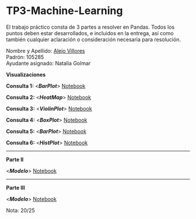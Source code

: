 # TP3-Machine-Learning

El trabajo práctico consta de 3 partes a resolver en Pandas. Todos los puntos deben estar
desarrollados, e incluidos en la entrega, así como también cualquier aclaración o consideración
necesaria para resolución.


Nombre y Apellido: [Alejo Villores](https://github.com/alejovillores) \
Padrón: 105285 \
Ayudante asignado: Natalia Golmar

**Visualizaciones**

**Consulta 1:**  <***BarPlot***>  [Notebook](https://github.com/alejovillores/TP3-Machine-Learning/blob/main/barplot_fraud_transactions.ipynb) 

**Consulta 2:**  <***HeatMap***>  [Notebook](https://github.com/alejovillores/TP3-Machine-Learning/blob/main/heatmap.ipynb) 

**Consulta 3:**  <***ViolinPlot***>  [Notebook](https://github.com/alejovillores/TP3-Machine-Learning/blob/main/violinplot.ipynb) 

**Consulta 4:**  <***BoxPlot***>  [Notebook](https://github.com/alejovillores/TP3-Machine-Learning/blob/main/transaccions_boxplot.ipynb)

**Consulta 5:**  <***BarPlot***>  [Notebook](https://github.com/alejovillores/TP3-Machine-Learning/blob/main/bar2.ipynb)

**Consulta 6:**  <***HistPlot***>  [Notebook](https://github.com/alejovillores/TP3-Machine-Learning/blob/main/histograma.ipynb)

---

**Parte II**

<***Modelo***>  [Notebook](https://github.com/alejovillores/TP3-Machine-Learning/blob/main/Parte%202.ipynb)

---

**Parte III**

<***Modelo***>  [Notebook](https://github.com/alejovillores/TP3-Machine-Learning/blob/main/Parte%203.ipynb)

Nota: 20/25
